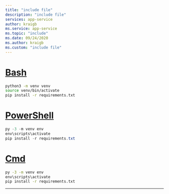 ```yaml
---
title: "include file"
description: "include file"
services: app-service
author: kraigb
ms.service: app-service
ms.topic: "include"
ms.date: 09/24/2020
ms.author: kraigb
ms.custom: "include file"
---
```


# [Bash](#tab/bash)

```bash
python3 -m venv venv
source venv/bin/activate
pip install -r requirements.txt
```

# [PowerShell](#tab/powershell)

```powershell
py -3 -m venv env
env\scripts\activate
pip install -r requirements.txt
```

# [Cmd](#tab/cmd)

```cmd
py -3 -m venv env
env\scripts\activate
pip install -r requirements.txt
```

---   
